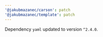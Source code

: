 ```yaml
---
'@jakubmazanec/carson': patch
'@jakubmazanec/template': patch
---
```

Dependency `yaml` updated to version `^2.4.0`.
